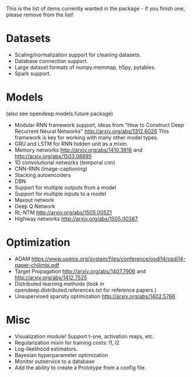 This is the list of items currently wanted in the package - if you finish one, please remove from the list!

Datasets
========
* Scaling/normalization support for cleaning datasets.
* Database connection support.
* Large dataset formats of numpy.memmap, h5py, pytables.
* Spark support.

Models
======
(also see opendeep.models.future package)

* Modular RNN framework support, ideas from "How to Construct Deep Recurrent Neural Networks" http://arxiv.org/abs/1312.6026  This framework is key for working with many other model types.
* GRU and LSTM for RNN hidden unit as a mixin.
* Memory networks http://arxiv.org/abs/1410.3916 and http://arxiv.org/abs/1503.08895
* 1D convolutional networks (temporal cnn)
* CNN-RNN (image-captioning)
* Stacking autoencoders
* DBN
* Support for multiple outputs from a model
* Support for multiple inputs to a model
* Maxout network
* Deep Q Network
* RL-NTM http://arxiv.org/abs/1505.00521
* Highway networks http://arxiv.org/abs/1505.00387

Optimization
============
* ADAM https://www.usenix.org/system/files/conference/osdi14/osdi14-paper-chilimbi.pdf
* Target Propagation http://arxiv.org/abs/1407.7906 and http://arxiv.org/abs/1412.7525
* Distributed learning methods (look in opendeep.distributed.references.txt for reference papers.)
* Unsupervised sparsity optimization http://arxiv.org/abs/1402.5766

Misc
====
* Visualization module! Support t-sne, activation maps, etc.
* Regularization mixin for training costs: l1, l2
* Log-likelihood estimators.
* Bayesian hyperparameter optimization
* Monitor outservice to a database
* Add the ability to create a Prototype from a config file.